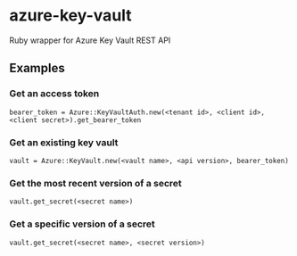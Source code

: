 # azure-key-vault
Ruby wrapper for Azure Key Vault REST API

## Examples

### Get an access token
`bearer_token = Azure::KeyVaultAuth.new(<tenant id>, <client id>, <client secret>).get_bearer_token`

### Get an existing key vault

`vault = Azure::KeyVault.new(<vault name>, <api version>, bearer_token)`

### Get the most recent version of a secret

`vault.get_secret(<secret name>)`

### Get a specific version of a secret

`vault.get_secret(<secret name>, <secret version>)`

